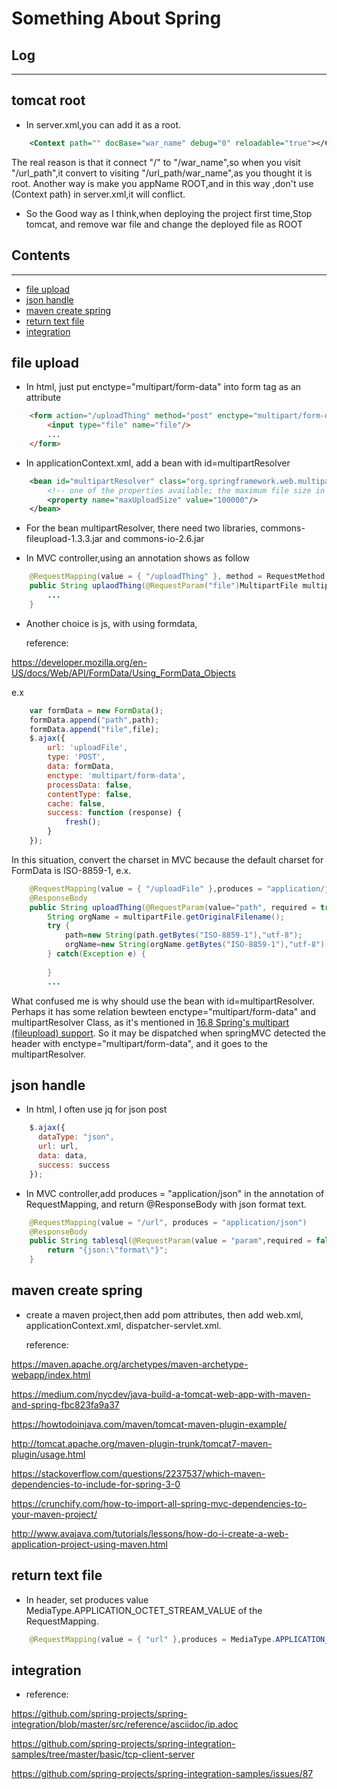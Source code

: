 # Something About Spring

## Log
------------

## tomcat root

* In server.xml,you can add it as a root.
```xml
	<Context path="" docBase="war_name" debug="0" reloadable="true"></Context>
``` 
   The real reason is that it connect "/" to "/war_name",so when you visit "/url_path",it convert to visiting "/url_path/war_name",as you thought it is root.
   Another way is make you appName ROOT,and in this way ,don't use (Context path) in server.xml,it will conflict.
* So the Good way as I think,when deploying the project first time,Stop tomcat, and remove war file and change the deployed file as ROOT

## Contents
------------

- [file upload](#file-upload)
- [json handle](#json-handle)
- [maven create spring](#maven-create-spring)
- [return text file](#return-text-file)
- [integration](#integration)

## file upload

* In html, just put enctype="multipart/form-data" into form tag as an attribute 

```html
	<form action="/uploadThing" method="post" enctype="multipart/form-data">
		<input type="file" name="file"/>
		...
	</form>
```

* In applicationContext.xml, add a bean with id=multipartResolver

```xml
	<bean id="multipartResolver" class="org.springframework.web.multipart.commons.CommonsMultipartResolver">
		<!-- one of the properties available; the maximum file size in bytes -->
		<property name="maxUploadSize" value="100000"/>
	</bean>
```

* For the bean multipartResolver, there need two libraries, commons-fileupload-1.3.3.jar and commons-io-2.6.jar


* In MVC controller,using an annotation shows as follow

```java
	@RequestMapping(value = { "/uploadThing" }, method = RequestMethod.POST,consumes = "multipart/form-data")
	public String uplaodThing(@RequestParam("file")MultipartFile multipartFile,...){
		...
	}
```

* Another choice is js, with using formdata,
 
  reference:

<https://developer.mozilla.org/en-US/docs/Web/API/FormData/Using_FormData_Objects>
  
e.x
```javascript
    var formData = new FormData();
    formData.append("path",path);
    formData.append("file",file);
    $.ajax({
        url: 'uploadFile',
        type: 'POST',
        data: formData,
        enctype: 'multipart/form-data',
        processData: false,
        contentType: false,
        cache: false,
        success: function (response) {
            fresh();
        }
    });
```
In this situation, convert the charset in MVC because the default charset for FormData is ISO-8859-1, e.x.
```java
    @RequestMapping(value = { "/uploadFile" },produces = "application/json;charset=utf-8")
    @ResponseBody
    public String uploadThing(@RequestParam(value="path", required = true)String path,@RequestParam(value = "file", required = false) MultipartFile multipartFile) {
        String orgName = multipartFile.getOriginalFilename();
        try {
            path=new String(path.getBytes("ISO-8859-1"),"utf-8");
            orgName=new String(orgName.getBytes("ISO-8859-1"),"utf-8");
        } catch(Exception e) {
            
        }
        ...
```


What confused me is why should use the bean with id=multipartResolver. Perhaps it has some relation bewteen enctype="multipart/form-data" and
multipartResolver Class, as it's mentioned in [16.8 Spring's multipart (fileupload) support](https://docs.spring.io/spring/docs/3.0.0.M3/reference/html/ch16s08.html).
So it may be dispatched when springMVC detected the header with enctype="multipart/form-data", and it goes to the multipartResolver.


## json handle

* In html, I often use jq for json post
```javascript
	$.ajax({
	  dataType: "json",
	  url: url,
	  data: data,
	  success: success
	});
```

* In MVC controller,add produces = "application/json" in the annotation of RequestMapping, and return @ResponseBody with json format text.
```java
	@RequestMapping(value = "/url", produces = "application/json")
	@ResponseBody
	public String tablesql(@RequestParam(value = "param",required = false) String param){
		return "{json:\"format\"}";
	}
```


## maven create spring

* create a maven project,then add pom attributes, then add web.xml, applicationContext.xml, dispatcher-servlet.xml.

  reference:

<https://maven.apache.org/archetypes/maven-archetype-webapp/index.html>

<https://medium.com/nycdev/java-build-a-tomcat-web-app-with-maven-and-spring-fbc823fa9a37>

<https://howtodoinjava.com/maven/tomcat-maven-plugin-example/>

<http://tomcat.apache.org/maven-plugin-trunk/tomcat7-maven-plugin/usage.html>

<https://stackoverflow.com/questions/2237537/which-maven-dependencies-to-include-for-spring-3-0>

<https://crunchify.com/how-to-import-all-spring-mvc-dependencies-to-your-maven-project/>

<http://www.avajava.com/tutorials/lessons/how-do-i-create-a-web-application-project-using-maven.html>


## return text file

* In header, set produces value MediaType.APPLICATION_OCTET_STREAM_VALUE of the RequestMapping.
```java
    @RequestMapping(value = { "url" },produces = MediaType.APPLICATION_OCTET_STREAM_VALUE)

```

## integration

* reference:

<https://github.com/spring-projects/spring-integration/blob/master/src/reference/asciidoc/ip.adoc>

<https://github.com/spring-projects/spring-integration-samples/tree/master/basic/tcp-client-server>

<https://github.com/spring-projects/spring-integration-samples/issues/87>

